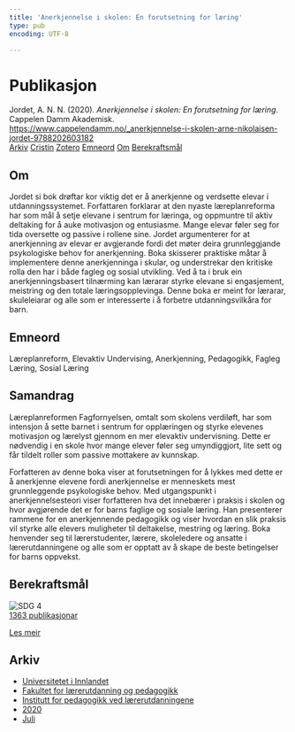 ```yaml
---
title: 'Anerkjennelse i skolen: En forutsetning for læring'
type: pub
encoding: UTF-8

---
```

<h1>Publikasjon</h1>
<article id="csl-bib-container-TYGBHG8J" class="csl-bib-container">
  <div class="csl-bib-body"> <div class="csl-entry">Jordet, A. N. N. (2020). <i>Anerkjennelse i skolen: En forutsetning for læring</i>. Cappelen Damm Akademisk. <a href="https://www.cappelendamm.no/_anerkjennelse-i-skolen-arne-nikolaisen-jordet-9788202603182">https://www.cappelendamm.no/_anerkjennelse-i-skolen-arne-nikolaisen-jordet-9788202603182</a></div> </div>
  <div class="csl-bib-buttons">
    <a href="#taxonomy-article-TYGBHG8J" alt="archive" class="csl-bib-button">Arkiv</a>
    <a href="https://app.cristin.no/results/show.jsf?id=1818103" alt="Cristin" class="csl-bib-button">Cristin</a>
    <a href="http://zotero.org/groups/5881554/items/TYGBHG8J" alt="Zotero" class="csl-bib-button">Zotero</a>
    <a href="#keywords-article-TYGBHG8J" alt="keywords" class="csl-bib-button">Emneord</a>
    <a href="#about-article-TYGBHG8J" alt="about_pub" class="csl-bib-button">Om</a>
    <a href="#sdg-article-TYGBHG8J" alt="sdg" class="csl-bib-button">Berekraftsmål</a>
  </div>
  <div id="csl-bib-meta-container-TYGBHG8J"></div>
</article>
<div id="csl-bib-meta-TYGBHG8J" class="csl-bib-meta">
  <article id="about-article-TYGBHG8J" class="about_pub-article">
    <h1>Om</h1>
    Jordet si bok drøftar kor viktig det er å anerkjenne og verdsette elevar i utdanningssystemet. Forfattaren forklarar at den nyaste læreplanreforma har som mål å setje elevane i sentrum for læringa, og oppmuntre til aktiv deltaking for å auke motivasjon og entusiasme. Mange elevar føler seg for tida oversette og passive i rollene sine. Jordet argumenterer for at anerkjenning av elevar er avgjerande fordi det møter deira grunnleggjande psykologiske behov for anerkjenning. Boka skisserer praktiske måtar å implementere denne anerkjenninga i skular, og understrekar den kritiske rolla den har i både fagleg og sosial utvikling. Ved å ta i bruk ein anerkjenningsbasert tilnærming kan lærarar styrke elevane si engasjement, meistring og den totale læringsopplevinga. Denne boka er meint for lærarar, skuleleiarar og alle som er interesserte i å forbetre utdanningsvilkåra for barn.
  </article>
  <article id="keywords-article-TYGBHG8J" class="keywords-article">
    <h1>Emneord</h1>
    Læreplanreform, Elevaktiv Undervising, Anerkjenning, Pedagogikk, Fagleg Læring, Sosial Læring
  </article>
  <article id="abstract-article-TYGBHG8J" class="abstract-article">
    <h1>Samandrag</h1>
    Læreplanreformen Fagfornyelsen, omtalt som skolens verdiløft, har som intensjon å sette barnet i sentrum for opplæringen og styrke elevenes motivasjon og lærelyst gjennom en mer elevaktiv undervisning. Dette er nødvendig i en skole hvor mange elever føler seg umyndiggjort, lite sett og får tildelt roller som passive mottakere av kunnskap. 
 
Forfatteren av denne boka viser at forutsetningen for å lykkes med dette er å anerkjenne elevene fordi anerkjennelse er menneskets mest grunnleggende psykologiske behov. Med utgangspunkt i anerkjennelsesteori viser forfatteren hva det innebærer i praksis i skolen og hvor avgjørende det er for barns faglige og sosiale læring. Han presenterer rammene for en anerkjennende pedagogikk og viser hvordan en slik praksis vil styrke alle elevers muligheter til deltakelse, mestring og læring. 
Boka henvender seg til lærerstudenter, lærere, skoleledere og ansatte i lærerutdanningene og alle som er opptatt av å skape de beste betingelser for barns oppvekst.
  </article>
  <article id="sdg-article-TYGBHG8J" class="sdg-article">
    <h1>Berekraftsmål</h1>
    <div class="sdg-container"><div id="sdg4" class="sdg">
        <img src="{{< params subfolder >}}images/sdg/sdg04_nn.png" class="image" alt="SDG 4">
        <div class="sdg-overlay">
          <a href="{{< params subfolder >}}nn/archive/?sdg=4#archive" class="sdg-publication-count"><span>1363</span> publikasjonar</a>
          <p><a href="https://fn.no/om-fn/fns-baerekraftsmaal/god-utdanning?lang=nno-NO" class="sdg-read-more">Les meir</a></p>
        </div>
      </div></div>
  </article>
  <article id="taxonomy-article-TYGBHG8J" class="taxonomy-article">
    <h1>Arkiv</h1>
    <ul>
      <li><a href="{{< params subfolder >}}nn/archive/?key=3DCRN523">Universitetet i Innlandet</a></li>
      <li><a href="{{< params subfolder >}}nn/archive/?key=WYNZA47F">Fakultet for lærerutdanning og pedagogikk</a></li>
      <li><a href="{{< params subfolder >}}nn/archive/?key=BKPR6TE7">Institutt for pedagogikk ved lærerutdanningene</a></li>
      <li><a href="{{< params subfolder >}}nn/archive/?key=IWMPJHCA">2020</a></li>
      <li><a href="{{< params subfolder >}}nn/archive/?key=23YBLXKW">Juli</a></li>
    </ul>
  </article>
</div>
